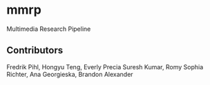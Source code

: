 # mmrp
Multimedia Research Pipeline 

## Contributors

Fredrik Pihl, Hongyu Teng, Everly Precia Suresh Kumar, Romy Sophia Richter, Ana Georgieska, Brandon Alexander
